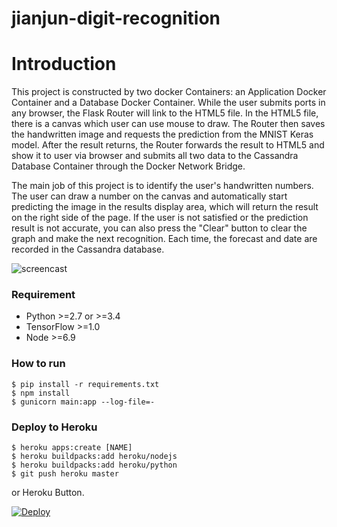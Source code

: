 # jianjun-digit-recognition
# Introduction 

This project is constructed by two docker Containers: an Application Docker Container and a Database Docker Container.
While the user submits ports in any browser, the Flask Router will link to the HTML5 file. In the HTML5 file, there is a canvas which user can use mouse to draw. The Router then saves the handwritten image and requests the prediction from the MNIST Keras model. After the result returns, the Router forwards the result to HTML5 and show it to user via browser and submits all two data to the Cassandra Database Container through the Docker Network Bridge.

The main job of this project is to identify the user's handwritten numbers. The user can draw a number on the canvas and automatically start predicting the image in the results display area, which will return the result on the right side of the page. If the user is not satisfied or the prediction result is not accurate, you can also press the "Clear" button to clear the graph and make the next recognition. Each time, the forecast and date are recorded in the Cassandra database.

![screencast](https://github.com/JackyHuang311/jianjun-digit-recognition/raw/master/2.gif)

### Requirement ###

- Python >=2.7 or >=3.4
- TensorFlow >=1.0
- Node >=6.9


### How to run ###

    $ pip install -r requirements.txt
    $ npm install
    $ gunicorn main:app --log-file=-


### Deploy to Heroku ###

    $ heroku apps:create [NAME]
    $ heroku buildpacks:add heroku/nodejs
    $ heroku buildpacks:add heroku/python
    $ git push heroku master

or Heroku Button.

[![Deploy](https://www.herokucdn.com/deploy/button.svg)](https://heroku.com/deploy)
